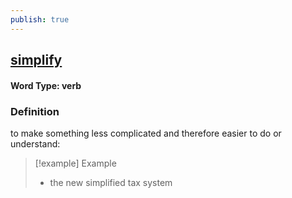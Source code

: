```yaml
---
publish: true
---
```

## [simplify](https://dictionary.cambridge.org/dictionary/english/simplify)

#### Word Type: verb
### Definition
to make something less complicated and therefore easier to do or understand:

>[!example] Example
> - the new simplified tax system
